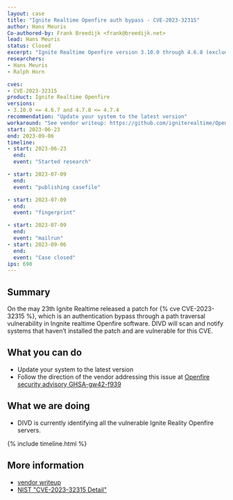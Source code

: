 ```yaml
---
layout: case
title: "Ignite Realtime Openfire auth bypass - CVE-2023-32315"
author: Hans Meuris 
Co-authored-by: Frank Breedijk <frank@breedijk.net>
lead: Hans Meuris
status: Closed
excerpt: "Ignite Realtime Openfire version 3.10.0 through 4.6.8 (excluded) and 4.7.0 to 4.7.5 (excluded) are vulnerable to a Path traversal vulnerability"
researchers:
- Hans Meuris
- Ralph Horn

cves:
- CVE-2023-32315
product: Ignite Realtime Openfire
versions: 
- 3.10.0 <= 4.6.7 and 4.7.0 <= 4.7.4
recommendation: "Update your system to the latest version"
workaround: "See vendor writeup: https://github.com/igniterealtime/Openfire/security/advisories/GHSA-gw42-f939-fhvmA"
start: 2023-06-23
end: 2023-09-06
timeline:
- start: 2023-06-23
  end: 
  event: "Started research"

- start: 2023-07-09
  end: 
  event: "publishing casefile"

- start: 2023-07-09
  end: 
  event: "fingerprint"

- start: 2023-07-09
  end: 
  event: "mailrun"
- start: 2023-09-06
  end: 
  event: "Case closed"
ips: 690 
---
```


## Summary
On the may 23th Ignite Realtime released a patch for {% cve CVE-2023-32315 %}, which is an authentication bypass through a path traversal vulnerability in Ingnite realtime Openfire software. DIVD will scan and notify systems that haven’t installed the patch and are vulnerable for this CVE.

## What you can do

* Update your system to the latest version
* Follow the direction of the vendor addressing this issue at 
  [Openfire security advisory GHSA-gw42-f939](https://github.com/igniterealtime/Openfire/security/advisories/GHSA-gw42-f939-fhvm)

## What we are doing

* DIVD is currently identifying all the vulnerable Ignite Reality Openfire servers.

{% include timeline.html %}

## More information

* [vendor writeup](https://github.com/igniterealtime/Openfire/security/advisories/GHSA-gw42-f939-fhvm)
* [NIST "CVE-2023-32315 Detail"](https://nvd.nist.gov/vuln/detail/CVE-2023-32315)
